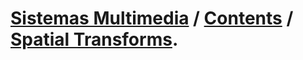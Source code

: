 # [Sistemas Multimedia](https://sistemas-multimedia.github.io) / [Contents](https://sistemas-multimedia.github.io/contents) / [Spatial Transforms](https://sistemas-multimedia.github.io/contents/spatial_transforms).
